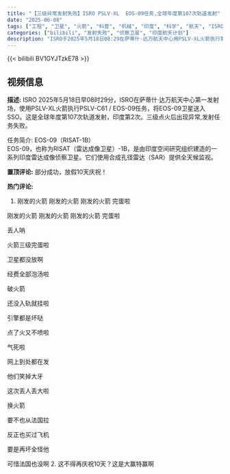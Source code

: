 ```yaml
---
title: "【三级异常发射失败】ISRO PSLV-XL  EOS-09任务,全球年度第107次轨道发射"
date: "2025-06-08"
tags: ["工程", "卫星", "火箭", "科普", "机械", "印度", "科学", "航天", "ISRO"]
categories: ["bilibili", "发射失败", "侦察卫星", "印度航天计划"]
description: "ISRO于2025年5月18日08:29在萨蒂什·达万航天中心用PSLV-XL火箭执行第107次全球年度轨道发射任务（印度年度第2次），旨在将配备合成孔径雷达的雷达成像侦察卫星EOS-09（RISAT-1B）送入太阳同步轨道。然而，三级火箭点火后发生异常，导致任务发射失败。该卫星系列专为全天候监测设计，此次失败可能影响印度的对地观测能力。"
---
```


{{< bilibili BV1GYJTzkE78 >}}

## 视频信息

**描述:**
ISRO
2025年5月18日早08时29分，ISRO在萨蒂什·达万航天中心第一发射场，使用PSLV-XL火箭执行PSLV-C61 / EOS-09任务，将EOS-09卫星送入SSO。这是全球年度第107次轨道发射，印度第2次。三级点火后出现异常,发射任务失败。

任务简介:
EOS-09（RISAT-1B）  
EOS-09，也称为RISAT（雷达成像卫星）-1B，是由印度空间研究组织建造的一系列印度雷达成像侦察卫星。它们使用合成孔径雷达（SAR）提供全天候监视。

**置顶评论:**
部分成功，放假10天庆祝！

**热门评论:**
1. 刚发的火箭 刚发的火箭 刚发的火箭 完蛋啦

刚发的火箭 刚发的火箭 刚发的火箭 完蛋啦

丢人呐

火箭三级完蛋啦

卫星都没放啊

经费全部泡汤啦

破火箭

还没入轨就挂啦

引擎都是坏哒

点了火又不喷啦

气死啦

网上到处都在发

他们笑掉大牙

这次丢人丢大啦

换火箭

要不也从法国拉

反正也买过飞机

要是再坏全怪他

可惜法国也没啊
2. 这不得再庆祝10天？这是大赢特赢啊
